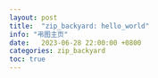 ```yaml
---
layout: post
title:  "zip_backyard: hello_world"
info: "弔图主页"
date:   2023-06-28 22:00:00 +0800
categories: zip_backyard
toc: true
---
```







